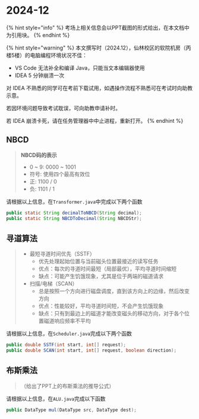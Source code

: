# 2024-12

{% hint style="info" %}
考场上相关信息会以PPT截图的形式给出，在本文档中为引用块。
{% endhint %}

{% hint style="warning" %}
本文撰写时（2024.12），仙林校区的软院机房（丙楼5楼）的电脑编程环境状况不佳：

* VS Code 无法补全和编译 Java，只能当文本编辑器使用
* IDEA 5 分钟崩溃一次

对 IDEA 不熟悉的同学可在考前下载试用，如遇操作流程不熟悉可在考试时向助教示意。

若因环境问题导致考试耽误，可向助教申请补时。

若 IDEA 崩溃卡死，请在任务管理器中中止进程，重新打开。
{% endhint %}

## NBCD

> **NBCD码的表示**
>
> * 0 \~ 9: 0000 \~ 1001
> * 符号: 使用四个最高有效位
> * 正: 1100 / 0
> * 负: 1101 / 1

请根据以上信息，在`Transformer.java`中完成以下两个函数

```java
public static String decimalToNBCD(String decimal);
public static String NBCDToDecimal(String NBCDStr);
```

## 寻道算法

> * 最短寻道时间优先（SSTF）
>   * 优先处理起始位置与当前磁头位置最接近的读写任务
>   * 优点：每次的寻道时间最短（局部最优），平均寻道时间缩短
>   * 缺点：可能产生饥饿现象，尤其是位于两端的磁道请求
> * 扫描/电梯（SCAN）
>   * 总是按照一个方向进行磁盘调度，直到该方向上的边缘，然后改变方向
>   * 优点：性能较好，平均寻道时间短，不会产生饥饿现象
>   * 缺点：只有到最边上的磁道才能改变磁头的移动方向，对于各个位置磁道响应频率不平均

请根据以上信息，在`Scheduler.java`完成以下两个函数

```java
public double SSTF(int start, int[] request);
public double SCAN(int start, int[] request, boolean direction);
```

## 布斯乘法

> （给出了PPT上的布斯乘法的推导公式）

请根据以上信息，在`ALU.java`完成以下函数

```java
public DataType mul(DataType src, DataType dest);
```

